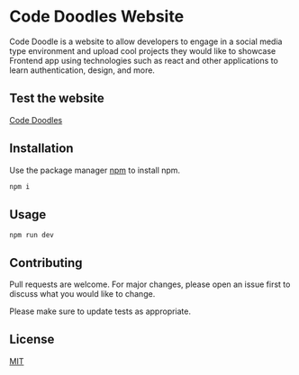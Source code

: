 # Code Doodles Website

Code Doodle is a website to allow developers to engage in a social media type environment and upload cool projects they would like to showcase
Frontend app using technologies such as react and other applications to learn authentication, design, and more.

## Test the website
[Code Doodles](https://codedoodles.netlify.app/)

## Installation

Use the package manager [npm](https://www.npmjs.com/) to install npm.

```bash
npm i 
```

## Usage

```shell
npm run dev 
```

## Contributing

Pull requests are welcome. For major changes, please open an issue first
to discuss what you would like to change.

Please make sure to update tests as appropriate.

## License

[MIT](https://choosealicense.com/licenses/mit/)
